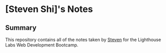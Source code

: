 # [Steven Shi]'s Notes
## Summary 

This repository contains all of the notes taken by [Steven](https://github.com/stevenls811118) for the Lighthouse Labs Web Development Bootcamp. 
